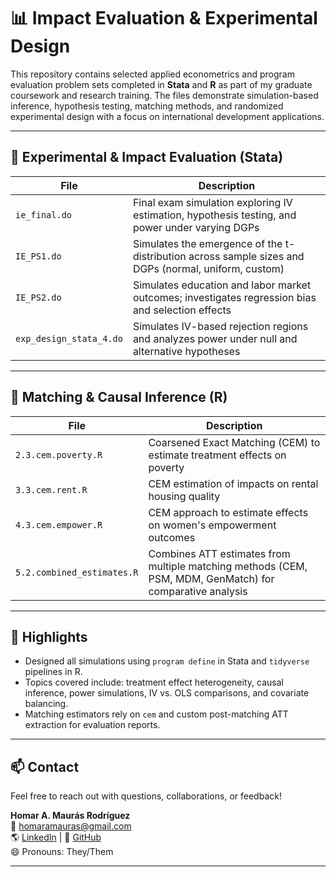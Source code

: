 # 📊 Impact Evaluation & Experimental Design

This repository contains selected applied econometrics and program evaluation problem sets completed in **Stata** and **R** as part of my graduate coursework and research training. The files demonstrate simulation-based inference, hypothesis testing, matching methods, and randomized experimental design with a focus on international development applications.

---

## 🧪 Experimental & Impact Evaluation (Stata)

| File | Description |
|------|-------------|
| `ie_final.do` | Final exam simulation exploring IV estimation, hypothesis testing, and power under varying DGPs |
| `IE_PS1.do` | Simulates the emergence of the t-distribution across sample sizes and DGPs (normal, uniform, custom) |
| `IE_PS2.do` | Simulates education and labor market outcomes; investigates regression bias and selection effects |
| `exp_design_stata_4.do` | Simulates IV-based rejection regions and analyzes power under null and alternative hypotheses |

---

## 🔁 Matching & Causal Inference (R)

| File | Description |
|------|-------------|
| `2.3.cem.poverty.R` | Coarsened Exact Matching (CEM) to estimate treatment effects on poverty |
| `3.3.cem.rent.R` | CEM estimation of impacts on rental housing quality |
| `4.3.cem.empower.R` | CEM approach to estimate effects on women's empowerment outcomes |
| `5.2.combined_estimates.R` | Combines ATT estimates from multiple matching methods (CEM, PSM, MDM, GenMatch) for comparative analysis |

---

## 📌 Highlights

- Designed all simulations using `program define` in Stata and `tidyverse` pipelines in R.
- Topics covered include: treatment effect heterogeneity, causal inference, power simulations, IV vs. OLS comparisons, and covariate balancing.
- Matching estimators rely on `cem` and custom post-matching ATT extraction for evaluation reports.

---

## 📫 Contact

Feel free to reach out with questions, collaborations, or feedback!

**Homar A. Maurás Rodríguez**  
📧 homaramauras@gmail.com  
🌎 [LinkedIn](https://www.linkedin.com/in/homarmauras) | 🐙 [GitHub](https://github.com/homaramauras)  
😄 Pronouns: They/Them  

---
